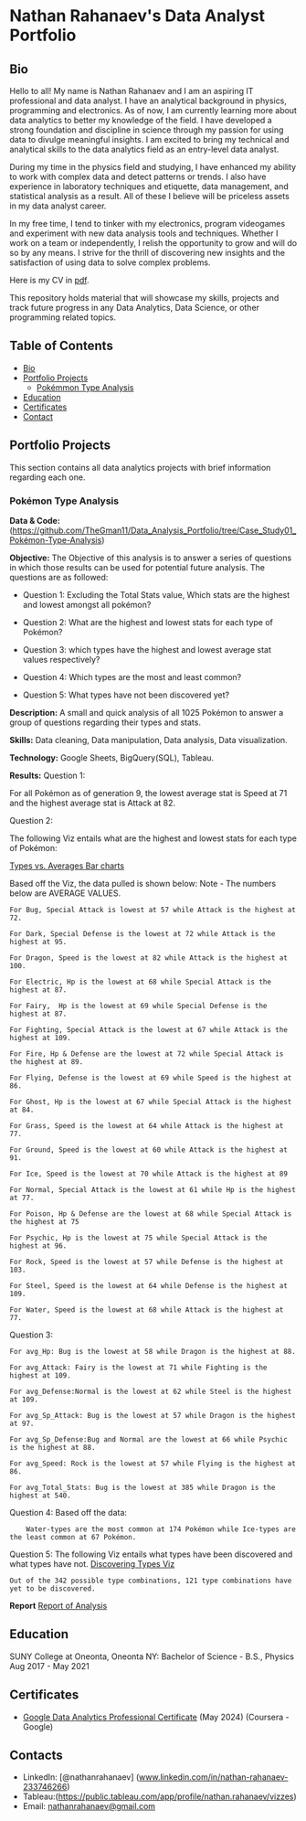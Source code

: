 # Nathan Rahanaev's Data Analyst Portfolio
## Bio
Hello to all! My name is Nathan Rahanaev and I am an aspiring IT professional and data analyst. I have an analytical background in physics, programming and electronics. As of now, I am currently learning more about data analytics to better my knowledge of the field. I have developed a strong foundation and discipline in science through my passion for using data to divulge meaningful insights. I am excited to bring my technical and analytical skills to the data analytics field as an entry-level data analyst. 

During my time in the physics field and studying, I have enhanced my ability to work with complex data and detect patterns or trends. I also have experience in laboratory techniques and etiquette, data management, and statistical analysis as a result. All of these I believe will be priceless assets in my data analyst career.

In my free time, I tend to tinker with my electronics, program videogames and experiment with new data analysis tools and techniques. Whether I work on a team or independently, I relish the opportunity to grow and will do so by any means. I strive for the thrill of discovering new insights and the satisfaction of using data to solve complex problems.

Here is my CV in [pdf](https://github.com/TheGman11/Data_Analysis_Portfolio/blob/main/Nathan%20Rahanaev%20CV.pdf).

This repository holds material that will showcase my skills, projects and track future progress in any Data Analytics, Data Science, or other programming related topics.

## Table of Contents
- [Bio](https://github.com/TheGman11/Data_Analysis_Portfolio/blob/main/README.md#Bio)
- [Portfolio Projects](https://github.com/TheGman11/Data_Analysis_Portfolio/blob/main/README.md#portfolio-projects)
	- [Pokémmon Type Analysis](https://github.com/TheGman11/Data_Analysis_Portfolio#Pok%C3%A9mon_Type_Analysis)
- [Education](https://github.com/TheGman11/Data_Analysis_Portfolio/blob/main/README.md#Education)
- [Certificates](https://github.com/TheGman11/Data_Analysis_Portfolio/blob/main/README.md#Certificates)
- [Contact](https://github.com/TheGman11/Data_Analysis_Portfolio/blob/main/README.md#Contact)

## Portfolio Projects
This section contains all data analytics projects with brief information regarding each one.

### Pokémon Type Analysis
**Data & Code:** 
(https://github.com/TheGman11/Data_Analysis_Portfolio/tree/Case_Study01_Pokémon-Type-Analysis)

**Objective:** 
The Objective of this analysis is to answer a series of questions in which those results can be used for potential future analysis. The questions are as followed:

- Question 1: Excluding the Total Stats value, Which stats are the highest and lowest amongst all pokémon?

- Question 2: What are the highest and lowest stats for each type of Pokémon?

- Question 3: which types have the highest and lowest average stat values respectively?

- Question 4: Which types are the most and least common?

- Question 5: What types have not been discovered yet?

**Description:** 
 A small and quick analysis of all 1025 Pokémon to answer a group of questions regarding their types and stats.

**Skills:** 
 Data cleaning,  Data manipulation, Data analysis, Data visualization.

**Technology:** 
 Google Sheets, BigQuery(SQL), Tableau.

**Results:** 
Question 1:

 For all Pokémon as of generation 9, the lowest average stat is Speed at 71 and the highest average stat is Attack at 82. 

Question 2:

 The following Viz entails what are the highest and lowest stats for each type of Pokémon:

[Types vs. Averages Bar charts](https://public.tableau.com/app/profile/nathan.rahanaev/viz/Typevs_AverageStats/Sheet1)

Based off the Viz, the data pulled is shown below:
Note - The numbers below are AVERAGE VALUES.

	For Bug, Special Attack is lowest at 57 while Attack is the highest at 72.
 
	For Dark, Special Defense is the lowest at 72 while Attack is the highest at 95.
 
	For Dragon, Speed is the lowest at 82 while Attack is the highest at 100.
 
	For Electric, Hp is the lowest at 68 while Special Attack is the highest at 87.
 
	For Fairy,  Hp is the lowest at 69 while Special Defense is the highest at 87.
 
	For Fighting, Special Attack is the lowest at 67 while Attack is the highest at 109.
 
	For Fire, Hp & Defense are the lowest at 72 while Special Attack is the highest at 89.
 
	For Flying, Defense is the lowest at 69 while Speed is the highest at 86.
 
	For Ghost, Hp is the lowest at 67 while Special Attack is the highest at 84.
 
	For Grass, Speed is the lowest at 64 while Attack is the highest at 77.
 
	For Ground, Speed is the lowest at 60 while Attack is the highest at 91.
 
	For Ice, Speed is the lowest at 70 while Attack is the highest at 89
 
	For Normal, Special Attack is the lowest at 61 while Hp is the highest at 77.
 
	For Poison, Hp & Defense are the lowest at 68 while Special Attack is the highest at 75
 
	For Psychic, Hp is the lowest at 75 while Special Attack is the highest at 96.
 
	For Rock, Speed is the lowest at 57 while Defense is the highest at 103.
 
	For Steel, Speed is the lowest at 64 while Defense is the highest at 109.
 
	For Water, Speed is the lowest at 68 while Attack is the highest at 77.
 

Question 3:

	For avg_Hp: Bug is the lowest at 58 while Dragon is the highest at 88.
 
	For avg_Attack: Fairy is the lowest at 71 while Fighting is the highest at 109.
 
	For avg_Defense:Normal is the lowest at 62 while Steel is the highest at 109.
 
	For avg_Sp_Attack: Bug is the lowest at 57 while Dragon is the highest at 97.
 
	For avg_Sp_Defense:Bug and Normal are the lowest at 66 while Psychic is the highest at 88.
 
	For avg_Speed: Rock is the lowest at 57 while Flying is the highest at 86.
 
	For avg_Total_Stats: Bug is the lowest at 385 while Dragon is the highest at 540.

Question 4: 
	 Based off the data:
 
		Water-types are the most common at 174 Pokémon while Ice-types are the least common at 67 Pokémon.

Question 5:
	 The following Viz entails what types have been discovered and what types have not.
	 [Discovering Types Viz](https://public.tableau.com/app/profile/nathan.rahanaev/viz/Discovered_Types_Viz/Sheet1)
 
	Out of the 342 possible type combinations, 121 type combinations have yet to be discovered.
 
**Report**
 [Report of Analysis](https://github.com/TheGman11/Data_Analysis_Portfolio/blob/Case_Study01_Pok%C3%A9mon-Type-Analysis/Pokemon_Types_Report.txt)

## Education
SUNY College at Oneonta, Oneonta NY: 
Bachelor of Science - B.S., Physics
Aug 2017 - May 2021

## Certificates
- [Google Data Analytics Professional Certificate](https://coursera.org/share/66927849924a65d0a3fa10ec1cfe3419) (May 2024) (Coursera - Google)

## Contacts
- LinkedIn: [@nathanrahanaev] (www.linkedin.com/in/nathan-rahanaev-233746266)
- Tableau:(https://public.tableau.com/app/profile/nathan.rahanaev/vizzes)
- Email: nathanrahanaev@gmail.com
